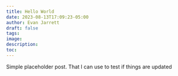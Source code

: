 ```yaml
---
title: Hello World
date: 2023-08-13T17:09:23-05:00
author: Evan Jarrett
draft: false
tags:
image:
description:
toc:
---
```

 Simple placeholder post. That I can use to test if things are updated